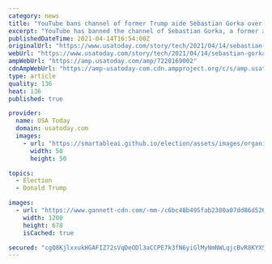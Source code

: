 ```yaml
---
category: news
title: "YouTube bans channel of former Trump aide Sebastian Gorka over election claims"
excerpt: "YouTube has banned the channel of Sebastian Gorka, a former aide to President Donald Trump, saying it violated the video platform's presidential election integrity policy. In a statement obtained by USA TODAY, YouTube spokesperson Ivy Choi said Gorka's ..."
publishedDateTime: 2021-04-14T16:54:00Z
originalUrl: "https://www.usatoday.com/story/tech/2021/04/14/sebastian-gorka-youtube-bans-former-trump-aide-over-election-claims/7220169002/"
webUrl: "https://www.usatoday.com/story/tech/2021/04/14/sebastian-gorka-youtube-bans-former-trump-aide-over-election-claims/7220169002/"
ampWebUrl: "https://amp.usatoday.com/amp/7220169002"
cdnAmpWebUrl: "https://amp-usatoday-com.cdn.ampproject.org/c/s/amp.usatoday.com/amp/7220169002"
type: article
quality: 136
heat: 136
published: true

provider:
  name: USA Today
  domain: usatoday.com
  images:
    - url: "https://smartableai.github.io/election/assets/images/organizations/usatoday.com-50x50.jpg"
      width: 50
      height: 50

topics:
  - Election
  - Donald Trump

images:
  - url: "https://www.gannett-cdn.com/-mm-/c6bc48b495fab2380a07dd86d526eb4ed339ce87/c=0-0-3000-1695/local/-/media/2018/03/28/USATODAY/USATODAY/636578654959683524-GORKA001.JPG?auto=webp&format=pjpg&width=1200"
    width: 1200
    height: 678
    isCached: true

secured: "cgQ8KjlxxukHGAFIZ72sVqDeODl3aCCPE7k3fN6yiGlMyNmNWLqjcBvR8KYXSAlaBHDRWMXzAhr6Eta1t7LZ84XjKOc2Ijf+xinqe1BkzyBTbd9iAsufqsE/V6V4brnoUKxCzOCWYqmSPkZBu0yW6zzG6WWMfgyuklzp9RVASHpqTmT152zbn3OyV9soJspOlST7WqIYMGWagQKd3cjMqGfBRkfk4PEZzfG4B7LsHcur6vxrJ0vBserJoWGxPtZzMtDb/zaSFkIZKarmls91XJus71EvVSSCOyr2zP/1WB520lH9D7OKGO1CvSuAseYLIIRRPnDVpyPc4IsWM/YSWvAJfKRZ8DezymZeOZs4Rw4=;Z4Ew+vkDLE8K9JfrEQDLzw=="
---
```


